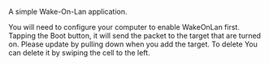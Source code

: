 A simple Wake-On-Lan application.

You will need to configure your computer to enable WakeOnLan first.
Tapping the Boot button, it will send the packet to the target that are turned on.
Please update by pulling down when you add the target. To delete You can delete it by swiping the cell to the left.
